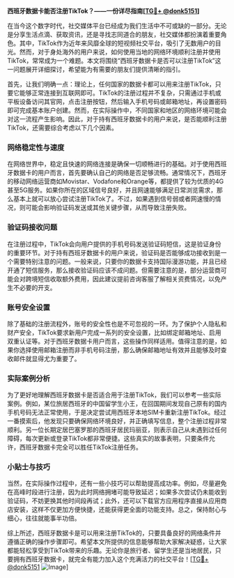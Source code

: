 **西班牙数据卡能否注册TikTok？——一份详尽指南[[TG💪+ @donk5151](https://t.me/s/donk5151)]**

在当今这个数字时代，社交媒体平台已经成为我们生活中不可或缺的一部分。无论是分享生活点滴、获取资讯，还是寻找志同道合的朋友，社交媒体都扮演着重要角色。其中，TikTok作为近年来风靡全球的短视频社交平台，吸引了无数用户的目光。然而，对于身处海外的用户来说，如何使用当地的网络环境顺利注册并使用TikTok，常常成为一个难题。本文将围绕“西班牙数据卡是否可以注册TikTok”这一问题展开详细探讨，希望能为有需要的朋友们提供清晰的指引。

首先，让我们明确一点：理论上，任何国家的数据卡都可以用来注册TikTok，只要它能够正常连接到互联网即可。TikTok的注册过程并不复杂，只需通过手机或平板设备访问其官网，点击注册按钮，然后输入手机号码或邮箱地址，再设置密码即可完成基本账户创建。然而，在实际操作中，不同国家和地区的网络环境可能会对这一流程产生影响。因此，对于持有西班牙数据卡的用户来说，是否能顺利注册TikTok，还需要综合考虑以下几个因素。

### 网络稳定性与速度

在网络世界中，稳定且快速的网络连接是确保一切顺畅进行的基础。对于使用西班牙数据卡的用户而言，首先要确认自己的网络是否足够流畅。通常情况下，西班牙的移动网络运营商如Movistar、Vodafone和Orange等，都提供了较为优质的4G甚至5G服务。如果你所在的区域信号良好，并且网速能够满足日常浏览需求，那么基本上就可以放心尝试注册TikTok了。不过，如果遇到信号弱或者网速慢的情况，则可能会影响验证码发送或其他关键步骤，从而导致注册失败。

### 验证码接收问题

在注册过程中，TikTok会向用户提供的手机号码发送验证码短信，这是验证身份的重要环节。对于持有西班牙数据卡的用户来说，验证码是否能够成功接收到是一个需要特别注意的问题。一般来说，只要你的数据卡支持国际漫游功能，并且已经开通了短信服务，那么接收验证码应该不成问题。但需要注意的是，部分运营商可能会对跨境短信收取额外费用，因此建议提前咨询客服了解相关资费情况，以免产生不必要的开支。

### 账号安全设置

除了基础的注册流程外，账号的安全性也是不可忽视的一环。为了保护个人隐私和财产安全，TikTok要求新用户完成一系列的安全设置，比如绑定邮箱地址、启用双重认证等。对于西班牙数据卡用户而言，这些操作同样适用。值得注意的是，如果你选择使用邮箱注册而非手机号码注册，那么确保邮箱地址有效并且能够及时查收邮件就显得尤为重要了。

### 实际案例分析

为了更好地理解西班牙数据卡是否适合用于注册TikTok，我们可以参考一些实际案例。例如，某位旅居西班牙的中国留学生小王，在回国期间发现自己原有的国内手机号码无法正常使用，于是决定尝试用西班牙本地SIM卡重新注册TikTok。经过一番摸索后，他发现只要确保网络环境良好，并正确填写信息，整个注册过程非常顺利。另一位长期定居巴塞罗那的西班牙居民玛丽亚，则表示自己从未遇到过任何障碍，每次更新或登录TikTok都非常便捷。这些真实的故事表明，只要条件允许，西班牙数据卡完全可以胜任TikTok注册任务。

### 小贴士与技巧

当然，在实际操作过程中，还有一些小技巧可以帮助提高成功率。例如，尽量避免在高峰时段进行注册，因为此时网络拥堵可能导致延迟；如果多次尝试仍未能收到验证码，不妨更换其他时间段再试；此外，还可以下载官方应用程序直接从应用商店安装，这样不仅更加方便快捷，还能获得更全面的功能支持。总之，保持耐心与细心，往往就能事半功倍。

综上所述，西班牙数据卡是可以用来注册TikTok的，只要具备良好的网络条件并遵循正确的操作步骤即可。希望本文所提供的信息能够帮助大家解决疑惑，让大家都能轻松享受到TikTok带来的乐趣。无论你是旅行者、留学生还是当地居民，只要拥有西班牙数据卡，就完全有能力加入这个充满活力的社交平台！[[TG💪+ @donk5151](https://t.me/s/donk5151) ![Image](https://i.postimg.cc/rwNCRYN7/Snipaste-2025-04-30-17-27-05.png)]
